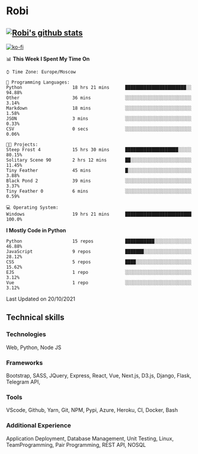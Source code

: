 # Robi

[![Robi's github stats](https://github-readme-stats-lime-theta.vercel.app/api?username=robimez&count_private=true&show_icons=true&theme=dark)](https://github.com/RobiMez/github-readme-stats)
---
[![ko-fi](https://ko-fi.com/img/githubbutton_sm.svg)](https://ko-fi.com/K3K74LSLU)

<!--START_SECTION:waka-->
📊 **This Week I Spent My Time On** 

```text
⌚︎ Time Zone: Europe/Moscow

💬 Programming Languages: 
Python                   18 hrs 21 mins      ███████████████████████░░   94.88% 
Other                    36 mins             ░░░░░░░░░░░░░░░░░░░░░░░░░   3.14% 
Markdown                 18 mins             ░░░░░░░░░░░░░░░░░░░░░░░░░   1.58% 
JSON                     3 mins              ░░░░░░░░░░░░░░░░░░░░░░░░░   0.33% 
CSV                      0 secs              ░░░░░░░░░░░░░░░░░░░░░░░░░   0.06%

🐱‍💻 Projects: 
Steep Frost 4            15 hrs 30 mins      ████████████████████░░░░░   80.15% 
Solitary Scene 90        2 hrs 12 mins       ██░░░░░░░░░░░░░░░░░░░░░░░   11.45% 
Tiny Feather             45 mins             █░░░░░░░░░░░░░░░░░░░░░░░░   3.88% 
Black Pond 2             39 mins             ░░░░░░░░░░░░░░░░░░░░░░░░░   3.37% 
Tiny Feather 0           6 mins              ░░░░░░░░░░░░░░░░░░░░░░░░░   0.59%

💻 Operating System: 
Windows                  19 hrs 21 mins      █████████████████████████   100.0%

```

**I Mostly Code in Python** 

```text
Python                   15 repos            ███████████░░░░░░░░░░░░░░   46.88% 
JavaScript               9 repos             ███████░░░░░░░░░░░░░░░░░░   28.12% 
CSS                      5 repos             ████░░░░░░░░░░░░░░░░░░░░░   15.62% 
EJS                      1 repo              ░░░░░░░░░░░░░░░░░░░░░░░░░   3.12% 
Vue                      1 repo              ░░░░░░░░░░░░░░░░░░░░░░░░░   3.12%

```



 Last Updated on 20/10/2021
<!--END_SECTION:waka-->

## Technical skills

### Technologies 

Web, Python, Node JS

### Frameworks

Bootstrap, SASS, JQuery, Express, React, Vue, Next.js,
D3.js, Django, Flask, Telegram API,

### Tools

VScode, Github, Yarn, Git, NPM, Pypi, Azure, Heroku, CI, Docker, Bash

### Additional Experience

Application Deployment, Database Management, Unit Testing, Linux, TeamProgramming, Pair Programming, REST API, NOSQL
